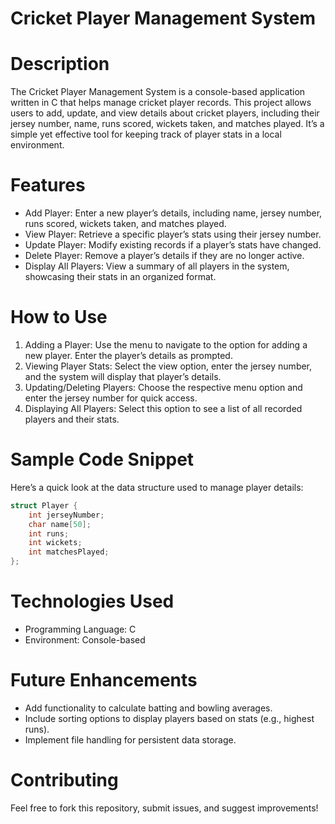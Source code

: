 
# Cricket Player Management System

# Description
The Cricket Player Management System is a console-based application written in C that helps manage cricket player records. 
This project allows users to add, update, and view details about cricket players, including their jersey number, name, runs scored, wickets taken, and matches played. 
It’s a simple yet effective tool for keeping track of player stats in a local environment.

# Features
- Add Player: Enter a new player’s details, including name, jersey number, runs scored, wickets taken, and matches played.
- View Player: Retrieve a specific player’s stats using their jersey number.
- Update Player: Modify existing records if a player’s stats have changed.
- Delete Player: Remove a player’s details if they are no longer active.
- Display All Players: View a summary of all players in the system, showcasing their stats in an organized format.

# How to Use
1. Adding a Player: Use the menu to navigate to the option for adding a new player. Enter the player’s details as prompted.
2. Viewing Player Stats: Select the view option, enter the jersey number, and the system will display that player’s details.
3. Updating/Deleting Players: Choose the respective menu option and enter the jersey number for quick access.
4. Displaying All Players: Select this option to see a list of all recorded players and their stats.

# Sample Code Snippet
Here’s a quick look at the data structure used to manage player details:
```c
struct Player {
    int jerseyNumber;
    char name[50];
    int runs;
    int wickets;
    int matchesPlayed;
};
```

# Technologies Used
- Programming Language: C
- Environment: Console-based

# Future Enhancements
- Add functionality to calculate batting and bowling averages.
- Include sorting options to display players based on stats (e.g., highest runs).
- Implement file handling for persistent data storage.

# Contributing
Feel free to fork this repository, submit issues, and suggest improvements!

